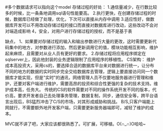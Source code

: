 #多个数据请求可以指向这个model
存储过程的好处：
  1.通信量减少，在行数比较多的时候，比一条条地调用sql语句性能要高。
  2.执行更快，在创建存储过程的时候，数据库已经做了处理，优化，下次可以直接从内存中调用
  3.适应性好，做数据库开发可以不用改动存储过程的接口而直接对数据库进行改动，这些改动不会对对端造成影响
  4，安全，对用户进行存储过程的授权，而不是基于表

缺点，
1、如果要对存储过程的输入和输出参数进行大量的更改，这时需要更新代码集中的地方，对参数进行添加，然后更新调用它的值，模块功能相互影响，维护起来麻烦，且需要对从业人员有更好的要求。
2.存储过程将应用程序绑定在sqlserver上，因此他封装的业务逻辑限制了应用程序的移植性。
CS架构：
  维护成本高投资大，采用cs的，要选择合适的数据库平台来对数据进行统一，让分布不同的地方的数据的实时同步完全交给数据库去管理，逻辑上要直接访问同一个数据库才能实现，但是"实时"的通讯，网络管理人员不仅要地服务器进行管理和维护，还要对客户端进行维护，需要高昂的投资和综合性更强的复杂的技术支持。维护成本高，任务大。
  传统的CS的软件需要对不同的操作系统开发不同的版本，代价高，要求开发者自己去处理事务管理，数据复制，同步，通信安全等，跨平台语言出现后，BS猛烈冲击了C/S的市场，对其形成威胁和挑战。
B/S,只客户端能上网就行，不需要额外地开发客户端，只需要更新服务器端即可，减轻了维护的成本。


MVC就不讲了吧，大家应该都很熟悉了。可扩展，可移植。O(∩_∩)O哈哈~
